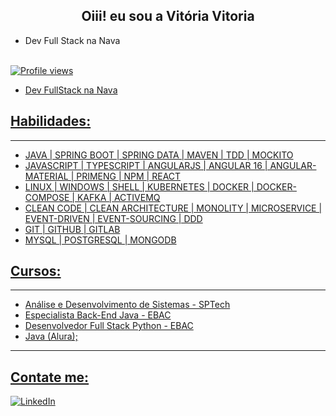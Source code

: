<h2 align="center">Oiii! eu sou a Vitória Vitoria</h2>


- Dev Full Stack na Nava

 <div>
  <a href="https://github.com/vitoriasilva98/vitoriasilva98">
</div>
<br>
  <img src="https://komarev.com/ghpvc/?username=vitoriasilva98&color=orange" alt="Profile views" />

- Dev FullStack na Nava

## Habilidades: 
---
- JAVA | SPRING BOOT | SPRING DATA | MAVEN | TDD | MOCKITO
- JAVASCRIPT | TYPESCRIPT | ANGULARJS | ANGULAR 16 | ANGULAR-MATERIAL | PRIMENG | NPM | REACT  
- LINUX | WINDOWS | SHELL | KUBERNETES | DOCKER | DOCKER-COMPOSE | KAFKA | ACTIVEMQ
- CLEAN CODE | CLEAN ARCHITECTURE | MONOLITY | MICROSERVICE | EVENT-DRIVEN | EVENT-SOURCING | DDD  
- GIT | GITHUB | GITLAB  
- MYSQL | POSTGRESQL | MONGODB  

## Cursos: 
---
- Análise e Desenvolvimento de Sistemas - SPTech
- Especialista Back-End Java - EBAC
- Desenvolvedor Full Stack Python - EBAC
- Java (Alura);
---
## Contate me: 

[![LinkedIn](https://camo.githubusercontent.com/078a190291061c96a40d8ed74889f00e0aeec21a17d9a726038588a3248b24f2/68747470733a2f2f696d672e736869656c64732e696f2f62616467652f4c696e6b6564496e2d2532333030373742352e7376673f267374796c653d666c61742d737175617265266c6f676f3d6c696e6b6564696e266c6f676f436f6c6f723d7768697465)](https://www.linkedin.com/in/vitoriasilvaeleuteriovitoria/)

<!--
**vitoriasilva98/vitoriasilva98** is a ✨ _special_ ✨ repository because its `README.md` (this file) appears on your GitHub profile.

Here are some ideas to get you started:

- 🔭 I’m currently working on ...
- 🌱 I’m currently learning ...
- 👯 I’m looking to collaborate on ...
- 🤔 I’m looking for help with ...
- 💬 Ask me about ...
- 📫 How to reach me: ...
- 😄 Pronouns: ...
- ⚡ Fun fact: ...
-->
